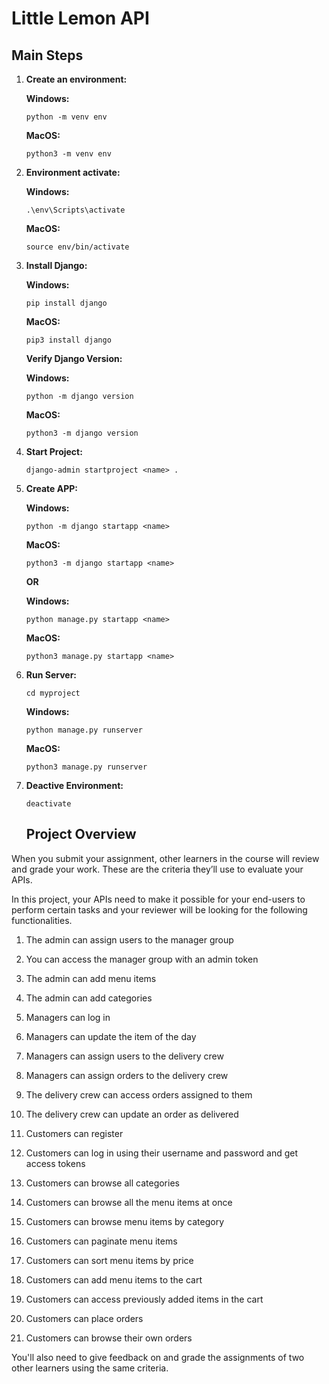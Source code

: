 # Little Lemon API


## Main Steps
1. **Create an environment:**

    **Windows:**
    ```
    python -m venv env
    ```
    **MacOS:**
    ```
    python3 -m venv env
    ```

2. **Environment activate:**

    **Windows:**
    ```
    .\env\Scripts\activate
    ```
    **MacOS:**
    ```
    source env/bin/activate
    ```

3. **Install Django:**

    **Windows:**
    ```
    pip install django
    ```
    **MacOS:**
    ```
    pip3 install django
    ```

    **Verify Django Version:**

    **Windows:**
    ```
    python -m django version
    ```
    **MacOS:**
    ```
    python3 -m django version
    ```

4. **Start Project:**

    ```
    django-admin startproject <name> .
    ```

5. **Create APP:**

    **Windows:**
    ```
    python -m django startapp <name>
    ```
    **MacOS:**
    ```
    python3 -m django startapp <name>
    ```

    **OR**

    **Windows:**
    ```
    python manage.py startapp <name>
    ```
    **MacOS:**
    ```
    python3 manage.py startapp <name>
    ```

6. **Run Server:**

    ```
    cd myproject
    ```

    **Windows:**
    ```
    python manage.py runserver
    ```
    **MacOS:**
    ```
    python3 manage.py runserver
    ```

7. **Deactive Environment:**

    ```
    deactivate
    ```

    ## Project Overview
When you submit your assignment, other learners in the course will review and grade your work. These are the criteria they’ll use to evaluate your APIs.

In this project, your APIs need to make it possible for your end-users to perform certain tasks and your reviewer will be looking for the following functionalities.

1.	The admin can assign users to the manager group

2.	You can access the manager group with an admin token

3.	The admin can add menu items 

4.	The admin can add categories

5.	Managers can log in 

6.	Managers can update the item of the day

7.	Managers can assign users to the delivery crew

8.	Managers can assign orders to the delivery crew

9.	The delivery crew can access orders assigned to them

10.	The delivery crew can update an order as delivered

11.	Customers can register

12.	Customers can log in using their username and password and get access tokens

13.	Customers can browse all categories 

14.	Customers can browse all the menu items at once

15.	Customers can browse menu items by category

16.	Customers can paginate menu items

17.	Customers can sort menu items by price

18.	Customers can add menu items to the cart

19.	Customers can access previously added items in the cart

20.	Customers can place orders

21.	Customers can browse their own orders

You'll also need to give feedback on and grade the assignments of two other learners using the same criteria.